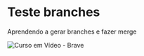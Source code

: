 # Teste branches
 Aprendendo a gerar branches e fazer merge
 
 ![Curso em Vídeo - Brave](https://user-images.githubusercontent.com/88933480/157975246-9b8d5f48-7f27-454b-8327-851050af9853.jpg)
